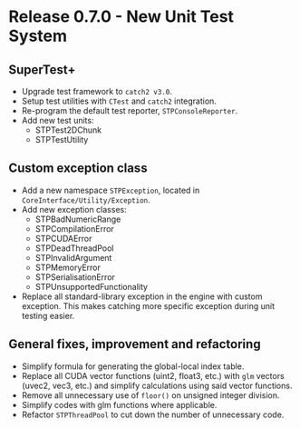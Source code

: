 # Release 0.7.0 - New Unit Test System

## SuperTest+

- Upgrade test framework to `catch2 v3.0`.
- Setup test utilities with `CTest` and `catch2` integration.
- Re-program the default test reporter, `STPConsoleReporter`.
- Add new test units:
  - STPTest2DChunk
  - STPTestUtility

## Custom exception class

- Add a new namespace `STPException`, located in `CoreInterface/Utility/Exception`.
- Add new exception classes:
  - STPBadNumericRange
  - STPCompilationError
  - STPCUDAError
  - STPDeadThreadPool
  - STPInvalidArgument
  - STPMemoryError
  - STPSerialisationError
  - STPUnsupportedFunctionality
- Replace all standard-library exception in the engine with custom exception. This makes catching more specific exception during unit testing easier.

## General fixes, improvement and refactoring

- Simplify formula for generating the global-local index table.
- Replace all CUDA vector functions (uint2, float3, etc.) with `glm` vectors (uvec2, vec3, etc.) and simplify calculations using said vector functions.
- Remove all unnecessary use of `floor()` on unsigned integer division.
- Simplify codes with glm functions where applicable.
- Refactor `STPThreadPool` to cut down the number of unnecessary code.